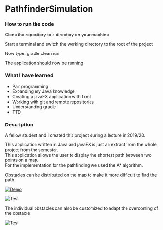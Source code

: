 # PathfinderSimulation
<h3>How to run the code</h3>
<p>Clone the repository to a directory on your machine</p>
<p>Start a terminal and switch the working directory to the root of the project</p>
<p>Now type: gradle clean run</p>
<p>The application should now be running</p>

<h3>What I have learned</h3>
<ul>
<li>Pair programming</li>
<li>Expanding my Java knowledge</li>
<li>Creating a javaFX application with fxml</li>
<li>Working with git and remote repositories</li>
<li>Understanding gradle</li>
<li>TTD</li>

</ul>

<h3>Description</h3>
<p>A fellow student and I created this project during a lecture in 2019/20.</p>
<p>This application written in Java and javaFX is just an extract from the whole project from the semester. <br>
This application allows the user to display the shortest path between two points on a map.<br>
For the implementation for the pathfinding we used the A* algorithm.
</p>

<p>Obstacles can be distributed on the map to make it more difficult to find the path.</p>

[![Demo](https://raw.githubusercontent.com/Monogenesis/Pathfinder-Simulation/main/screenshots/video_demo.png)](https://youtu.be/WESDAVMAVrU{:target="_blank"})


![Test](https://raw.githubusercontent.com/Monogenesis/Pathfinder-Simulation/main/screenshots/pathfindingMapDiagonal.png)

<p>The individual obstacles can also be customized to adapt the overcoming of the obstacle</p>

![Test](https://raw.githubusercontent.com/Monogenesis/Pathfinder-Simulation/main/screenshots/differentObstacles.png)
